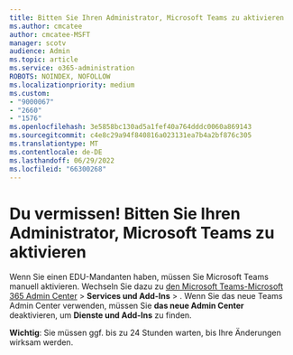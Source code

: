 ```yaml
---
title: Bitten Sie Ihren Administrator, Microsoft Teams zu aktivieren
ms.author: cmcatee
author: cmcatee-MSFT
manager: scotv
audience: Admin
ms.topic: article
ms.service: o365-administration
ROBOTS: NOINDEX, NOFOLLOW
ms.localizationpriority: medium
ms.custom:
- "9000067"
- "2660"
- "1576"
ms.openlocfilehash: 3e5858bc130ad5a1fef40a764dddc0060a869143
ms.sourcegitcommit: c4e8c29a94f840816a023131ea7b4a2bf876c305
ms.translationtype: MT
ms.contentlocale: de-DE
ms.lasthandoff: 06/29/2022
ms.locfileid: "66300268"
---
```

# <a name="youre-missing-out-ask-your-admin-to-enable-microsoft-teams"></a>Du vermissen! Bitten Sie Ihren Administrator, Microsoft Teams zu aktivieren

Wenn Sie einen EDU-Mandanten haben, müssen Sie Microsoft Teams manuell aktivieren. Wechseln Sie dazu zu [den Microsoft Teams-Microsoft 365 Admin Center](https://admin.microsoft.com/adminportal/home?ref=homepage) >  **Services und Add-Ins** > . Wenn Sie das neue Teams Admin Center verwenden, müssen Sie **das neue Admin Center** deaktivieren, um **Dienste und Add-Ins** zu finden. 

**Wichtig**: Sie müssen ggf. bis zu 24 Stunden warten, bis Ihre Änderungen wirksam werden.